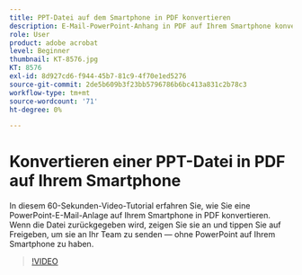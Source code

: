 ```yaml
---
title: PPT-Datei auf dem Smartphone in PDF konvertieren
description: E-Mail-PowerPoint-Anhang in PDF auf Ihrem Smartphone konvertieren
role: User
product: adobe acrobat
level: Beginner
thumbnail: KT-8576.jpg
KT: 8576
exl-id: 8d927cd6-f944-45b7-81c9-4f70e1ed5276
source-git-commit: 2de5b609b3f23bb5796786b6bc413a831c2b78c3
workflow-type: tm+mt
source-wordcount: '71'
ht-degree: 0%

---
```


# Konvertieren einer PPT-Datei in PDF auf Ihrem Smartphone

In diesem 60-Sekunden-Video-Tutorial erfahren Sie, wie Sie eine PowerPoint-E-Mail-Anlage auf Ihrem Smartphone in PDF konvertieren. Wenn die Datei zurückgegeben wird, zeigen Sie sie an und tippen Sie auf Freigeben, um sie an Ihr Team zu senden — ohne PowerPoint auf Ihrem Smartphone zu haben.

>[!VIDEO](https://video.tv.adobe.com/v/336366?hidetitle=true)
